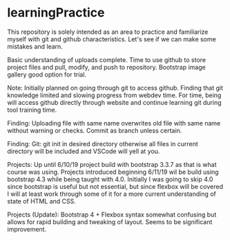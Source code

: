 # learningPractice

This repository is solely intended as an area to practice and familiarize myself with git and github characteristics. Let's see if we can make some mistakes and learn.

Basic understanding of uploads complete. Time to use github to store project files and pull, modify, and push to repository. Bootstrap image gallery good option for trial.

Note: Initially planned on going through git to access github. Finding that git knowledge limited and slowing progress from webdev time. For time, being will access github directly through website and continue learning git during tool training time.

Finding: Uploading file with same name overwrites old file with same name without warning or checks. Commit as branch unless certain.

Finding: Git: git init in desired directory otherwise all files in current directory will be included and VSCode will yell at you. 

Projects: Up until 6/10/19 project build with bootstrap 3.3.7 as that is what course was using. Projects introduced beginning 6/11/19 wil be build using bootstrap 4.3 while being taught with 4.0. Initially I was going to skip 4.0 since bootstrap is useful but not essential, but since flexbox will be covered I will at least work through some of it for a more current understanding of state of HTML and CSS.

Projects (Update): Bootstrap 4 + Flexbox syntax somewhat confusing but allows for rapid building and tweaking of layout. Seems to be significant improvement. 
